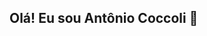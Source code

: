 ## Olá! Eu sou Antônio Coccoli 👋


<!---
AntonioCoccoli/AntonioCoccoli is a ✨ special ✨ repository because its `README.md` (this file) appears on your GitHub profile.
You can click the Preview link to take a look at your changes.
--->
